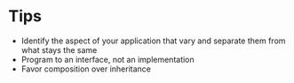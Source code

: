 # Tips
- Identify the aspect of your application that vary and separate them from what stays the same
- Program to an interface, not an implementation
- Favor composition over inheritance
